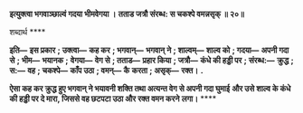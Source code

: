 **इत्युक्त्वा भगवाञ्छाल्वं गदया भीमवेगया ।** **तताड जत्रौ संरब्ध: स चकश्पे वमन्नसृक् ॥ २०॥** 

शब्दार्थ **** 

**इति—** **इस प्रकार** **; उक्त्वा—** **कह कर** **; भगवान्—** **भगवान् ने** **; शाल्वम्—** **शाल्व को** **; गदया—** **अपनी गदा से** **; भीम—** **भयानक** **;** **वेगया—** **वेग से** **; तताड—** **प्रहार किया** **; जत्रौ—** **कंधे की हड्डी पर** **; संरब्ध:—** **क्रुद्ध** **; स:—** **वह** **; चकश्पे—** **काँप उठा** **; वमन्—** **कै** **करता** **; असृक्—** **रक्त।** **.** 

**ऐसा कह कर क्रुद्ध हुए भगवान् ने भयावनी शक्ति तथा अत्यन्त वेग से अपनी गदा घुमाई** **और उसे शाल्व के कंधे की हड्डी पर दे मारा, जिससे वह छटपटा उठा और रक्त वमन करने** **लगा।** **** 